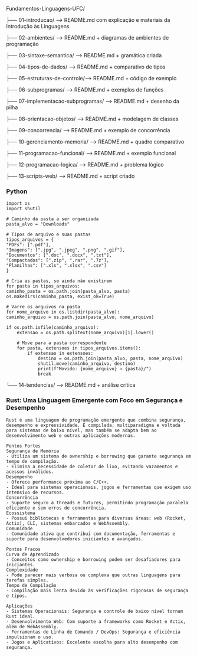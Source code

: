 Fundamentos-Linguagens-UFC/

├── 01-introducao/ --> README.md com explicação e materiais da Introdução às Linguagens


├── 02-ambientes/ --> README.md + diagramas de ambientes de programação


├── 03-sintaxe-semantica/ --> README.md + gramática criada


├── 04-tipos-de-dados/ --> README.md + comparativo de tipos


├── 05-estruturas-de-controle/--> README.md + código de exemplo


├── 06-subprogramas/ --> README.md + exemplos de funções


├── 07-implementacao-subprogramas/ --> README.md + desenho da pilha


├── 08-orientacao-objetos/ --> README.md + modelagem de classes


├── 09-concorrencia/ --> README.md + exemplo de concorrência


├── 10-gerenciamento-memoria/ --> README.md + quadro comparativo


├── 11-programacao-funcional/ --> README.md + exemplo funcional


├── 12-programacao-logica/ --> README.md + problema lógico


├── 13-scripts-web/ --> README.md + script criado
### Python

    import os
    import shutil

    # Caminho da pasta a ser organizada
    pasta_alvo = "Downloads"

    # Tipos de arquivo e suas pastas
    tipos_arquivos = {
    "PDFs": [".pdf"],
    "Imagens": [".jpg", ".jpeg", ".png", ".gif"],
    "Documentos": [".doc", ".docx", ".txt"],
    "Compactados": [".zip", ".rar", ".7z"],
    "Planilhas": [".xls", ".xlsx", ".csv"]
    }

    # Cria as pastas, se ainda não existirem
    for pasta in tipos_arquivos:
    caminho_pasta = os.path.join(pasta_alvo, pasta)
    os.makedirs(caminho_pasta, exist_ok=True)

    # Varre os arquivos na pasta
    for nome_arquivo in os.listdir(pasta_alvo):
    caminho_arquivo = os.path.join(pasta_alvo, nome_arquivo)
    
    if os.path.isfile(caminho_arquivo):
        extensao = os.path.splitext(nome_arquivo)[1].lower()

        # Move para a pasta correspondente
        for pasta, extensoes in tipos_arquivos.items():
            if extensao in extensoes:
                destino = os.path.join(pasta_alvo, pasta, nome_arquivo)
                shutil.move(caminho_arquivo, destino)
                print(f"Movido: {nome_arquivo} → {pasta}/")
                break


└── 14-tendencias/ --> README.md + análise crítica

### Rust: Uma Linguagem Emergente com Foco em Segurança e Desempenho

    Rust é uma linguagem de programação emergente que combina segurança, desempenho e expressividade. É compilada, multiparadigma e voltada para sistemas de baixo nível, mas também se adapta bem ao desenvolvimento web e outras aplicações modernas.

    Pontos Fortes
    Segurança de Memória
    - Utiliza um sistema de ownership e borrowing que garante segurança em tempo de compilação.
    - Elimina a necessidade de coletor de lixo, evitando vazamentos e acessos inválidos.
    Desempenho
    - Oferece performance próxima ao C/C++.
    - Ideal para sistemas operacionais, jogos e ferramentas que exigem uso intensivo de recursos.
    Concorrência
    - Suporte seguro a threads e futures, permitindo programação paralela eficiente e sem erros de concorrência.
    Ecossistema
    - Possui bibliotecas e ferramentas para diversas áreas: web (Rocket, Actix), CLI, sistemas embarcados e WebAssembly.
    Comunidade
    - Comunidade ativa que contribui com documentação, ferramentas e suporte para desenvolvedores iniciantes e avançados.
  
    Pontos Fracos
    Curva de Aprendizado
    - Conceitos como ownership e borrowing podem ser desafiadores para iniciantes.
    Complexidade
    - Pode parecer mais verbosa ou complexa que outras linguagens para tarefas simples.
    Tempo de Compilação
    - Compilação mais lenta devido às verificações rigorosas de segurança e tipos.

    Aplicações
    - Sistemas Operacionais: Segurança e controle de baixo nível tornam Rust ideal.
    - Desenvolvimento Web: Com suporte a frameworks como Rocket e Actix, além de WebAssembly.
    - Ferramentas de Linha de Comando / DevOps: Segurança e eficiência impulsionam o uso.
    - Jogos e Aplicativos: Excelente escolha para alto desempenho com segurança.


